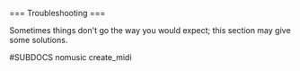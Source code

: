 === Troubleshooting ===

Sometimes things don't go the way you would expect;
this section may give some solutions.
    
#SUBDOCS
nomusic
create_midi

